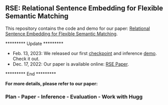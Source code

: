 ## RSE: Relational Sentence Embedding for Flexible Semantic Matching

This repository contains the code and demo for our paper: [Relational Sentence Embedding for Flexible Semantic Matching](https://arxiv.org/abs/2212.08802).

********* Update *********

- Feb. 13, 2023: We released our first [checkpoint]((demo/)) and inference [demo](demo/). Check it out.
- Dec. 17, 2022: Our paper is available online: [RSE Paper](https://arxiv.org/abs/2212.08802).

********* End *********






**For more details, please refer to our paper:**


### Plan - Paper - Inference - Evaluation - Work with Hugg
